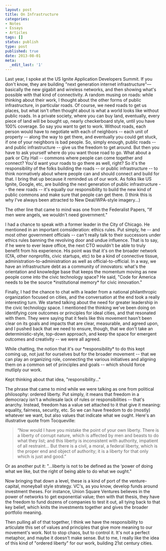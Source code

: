 ```yaml
---
layout: post
title: On Infrastructure
categories:
- Notes
- Essays
- Articles
tags: []
status: publish
type: post
published: true
date: 2013-08-01
meta:
  _edit_last: '1'
---
```


<p>Last year, I spoke at the US Ignite Application Developers Summit. If you don't know, they are building "next generation internet infrastructure"—basically the new gigabit and wireless networks, and then showing what's possible with that kind of connectivity. A random musing on roads: while thinking about their work, I thought about the other forms of public infrastructure, in particular roads. Of course, we need roads to get us places, but what isn't often thought about is what a world looks like without public roads. In a private society, where you can buy land, eventually, every piece of land will be bought up, nearly checkerboard style, until you have 100% coverage. So say you want to get to work. Without roads, each person would have to negotiate with each of neighbors -- each unit of property -- along the way to get there, and eventually you could get stuck, if one of your neighbors is bad people. So, simply enough, public roads -- and public infrastructure -- give us the freedom to get around. But then you have to ask yourself where do you want those road to go. What about a park or City Hall -- commons where people can come together and connect? You'd want your roads to go there as well, right? So it's the responsibility of the folks building the roads -- or public infrastructure -- to think normatively about where people can and should connect and build for that. I bring that up because it reminded us of our work. As folks like US Ignite, Google, etc, are building the next generation of public infrastructure -- the new roads -- it's equally our responsibility to build the new kind of public commons and make sure that people can get there. (I think this is why I've always been attracted to New Deal/WPA-style imagery...)</p>

<p>The other line that came to mind was one from the Federalist Papers, "If men were angels, we wouldn't need government."</p>

<p>I had a chance to speak with a former leader in the City of Chicago. He mentioned in an important comsideration: ethics rules. Put simply, he -- and most other government officials -- can't really talk to their successors under ethics rules banning the revolving door and undue influence. That is to say, if he were to ever leave office, the next CTO wouldn't be able to truly benefit from his experience. His point was that it's on the broader network (CfA, other nonprofits, civic startups, etc) to be a kind of connective tissue, administration-to-administration as well as official-to-official. In a way, we have an infrastructure debt as a community of innovators: what's the orientation and knowledge base that keeps the momentum moving as new people come into the civic technology space? He said, "Code for America needs to be the source *institutional memory* for civic innovation."</p>

<p>Finally, I had the chance to chat with a leader from a national philanthropic organization focused on cities, and the conversation at the end took a really interesting turn. We started talking about the need for greater leadership in the civic technology space. I mentioned the thinking we've been doing on identifying core outcomes or principles for ideal cities, and that resonated with them. They were saying that it feels like this movement hasn't been clear on its goals and impacts that are clear, measurable, and agreed upon, and I pushed back that we need to ensure, though, that we don't take an deterministic-style, top-down approach, and keep the space for emergent outcomes and creativity -- we were all agreed. </p>

<p>While chatting, the notion that it's our *responsibility* to do this kept coming up, not just for ourselves but for the broader movement -- that we can play an organizing role, connecting the various initiatives and aligning them on a common set of principles and goals -- which should force mutliply our work.</p>
<p>Kept thinking about that idea, "responsibility..."</p>
<p>The phrase that came to mind while we were talking as one from political philosophy: ordered liberty. Put simply, it means that freedom in a democracy isn't a wholesale lack of rules or responsibilities -- that's anarchy. Instead, freedom has a value set attached to it that give it meaning: equality, fairness, security, etc. So we can have freedom to do (mostly) whatever we want, but also values that indicate what we ought. Here's an illustrative quote from Tocqueville:</p>
<blockquote>“Now would I have you mistake the point of your own liberty. There is a liberty of corrupt nature, which is affected by men and beasts to do what they list; and this liberty is inconsistent with authority, impatient of all restraint… But there is a civil, a moral, a federal liberty, which is the proper end and object of authority; it is a liberty for that only which is just and good.” </blockquote>
<p>Or as another put it: "...liberty is not to be defined as the ‘power of doing what we like, but the right of being able to do what we ought."</p>

<p>Now bringing that down a level, these is a kind of port of the venture-capital, moneyball style strategy. VC's, as you know, develop funds around investment theses. For instance, Union Square Ventures believes in the power of networks to get exponential value; then with that thesis, they have the freedom to fund dozens of companies to test it out, all tying back to that key belief, which knits the investments together and gives the broader portfolio meaning.</p>

<p>Then pulling all of that together, I think we have the responsibility to articulate this set of values and principles that give more meaning to our movement's work. Not to stop chaos, but to control it. It's not a perfect metaphor, and maybe it doesn't make sense. But to me, I really like the idea of this kind of "ordered liberty" for our work, building 21st century cities.</p> 
